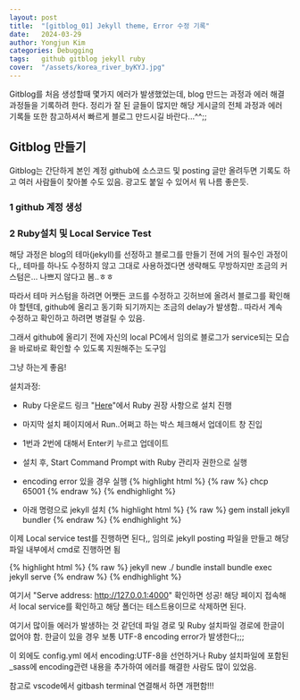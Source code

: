 ```yaml
---
layout: post
title:  "[gitblog_01] Jekyll theme, Error 수정 기록"
date:   2024-03-29
author: Yongjun Kim
categories: Debugging
tags:	github gitblog jekyll ruby
cover:  "/assets/korea_river_byKYJ.jpg"
---
```


Gitblog를 처음 생성할때 몇가지 에러가 발생했었는데, blog 만드는 과정과 에러 해결 과정들을 기록하려 한다. 정리가 잘 된 글들이 많지만 해당 게시글의 전체 과정과 에러 기록들 또한 참고하셔서 빠르게 블로그 만드시길 바란다...^^;;

## Gitblog 만들기
Gitblog는 간단하게 본인 계정 github에 소스코드 및 posting 글만 올려두면 기록도 하고 여러 사람들이 찾아볼 수도 있음. 광고도 붙일 수 있어서 뭐 나름 좋은듯.

### 1 github 계정 생성<br>
### 2 Ruby설치 및 Local Service Test 
해당 과정은 blog의 테마(jekyll)를 선정하고 블로그를 만들기 전에 거의 필수인 과정이다,, 테마를 하나도 수정하지 않고 그대로 사용하겠다면 생략해도 무방하지만 조금의 커스텀은... 나쁘지 않다고 봄..ㅎㅎ

따라서 테마 커스텀을 하려면 어쨋든 코드를 수정하고 깃허브에 올려서 블로그를 확인해야 할텐데, github에 올리고 동기화 되기까지는 조금의 delay가 발생함.. 따라서 계속 수정하고 확인하고 하려면 병걸릴 수 있음.

그래서 github에 올리기 전에 자신의 local PC에서 임의로 블로그가 service되는 모습을 바로바로 확인할 수 있도록 지원해주는 도구임

그냥 하는게 좋음!

설치과정:

- Ruby 다운로드 링크 "[Here][ruby]"에서 Ruby 권장 사항으로 설치 진행

- 마지막 설치 페이지에서 Run..어쩌고 하는 박스 체크해서 업데이트 창 진입

- 1번과 2번에 대해서 Enter키 누르고 업데이트

- 설치 후, Start Command Prompt with Ruby 관리자 권한으로 실행

- encoding error 있을 경우 실행
{% highlight html %}
{% raw %}
chcp 65001
{% endraw %}
{% endhighlight %}


- 아래 명령으로 jekyll 설치
{% highlight html %}
{% raw %}
gem install jekyll bundler
{% endraw %}
{% endhighlight %}

이제 Local service test를 진행하면 된다,, 임의로 jekyll posting 파일을 만들고 해당 파일 내부에서 cmd로 진행하면 됨

{% highlight html %}
{% raw %}
jekyll new ./
bundle install
bundle exec jekyll serve
{% endraw %}
{% endhighlight %}

여기서 "Serve address: http://127.0.0.1:4000" 확인하면 성공! 해당 페이지 접속해서 local service를 확인하고 해당 폴더는 테스트용이므로 삭제하면 된다.

여기서 많이들 에러가 발생하는 것 같던데 파일 경로 및 Ruby 설치파일 경로에 한글이 없어야 함. 한글이 있을 경우 보통 UTF-8 encoding error가 발생한다;;;

이 외에도 config.yml 에서 encoding:UTF-8을 선언하거나 Ruby 설치파일에 포함된 _sass에 encoding관련 내용을 추가하여 에러를 해결한 사람도 많이 있었음.

참고로 vscode에서 gitbash terminal 연결해서 하면 개편함!!!

[ruby]: https://rubyinstaller.org/downloads/
